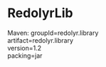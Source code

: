 RedolyrLib
==========

Maven:
  groupId=redolyr.library<br>
  artifact=redolyr.library<br>
  version=1.2<br>
  packing=jar<br>

